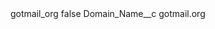 <?xml version="1.0" encoding="UTF-8"?>
<CustomMetadata xmlns="http://soap.sforce.com/2006/04/metadata" xmlns:xsi="http://www.w3.org/2001/XMLSchema-instance" xmlns:xsd="http://www.w3.org/2001/XMLSchema">
    <label>gotmail_org</label>
    <protected>false</protected>
    <values>
        <field>Domain_Name__c</field>
        <value xsi:type="xsd:string">gotmail.org</value>
    </values>
</CustomMetadata>
